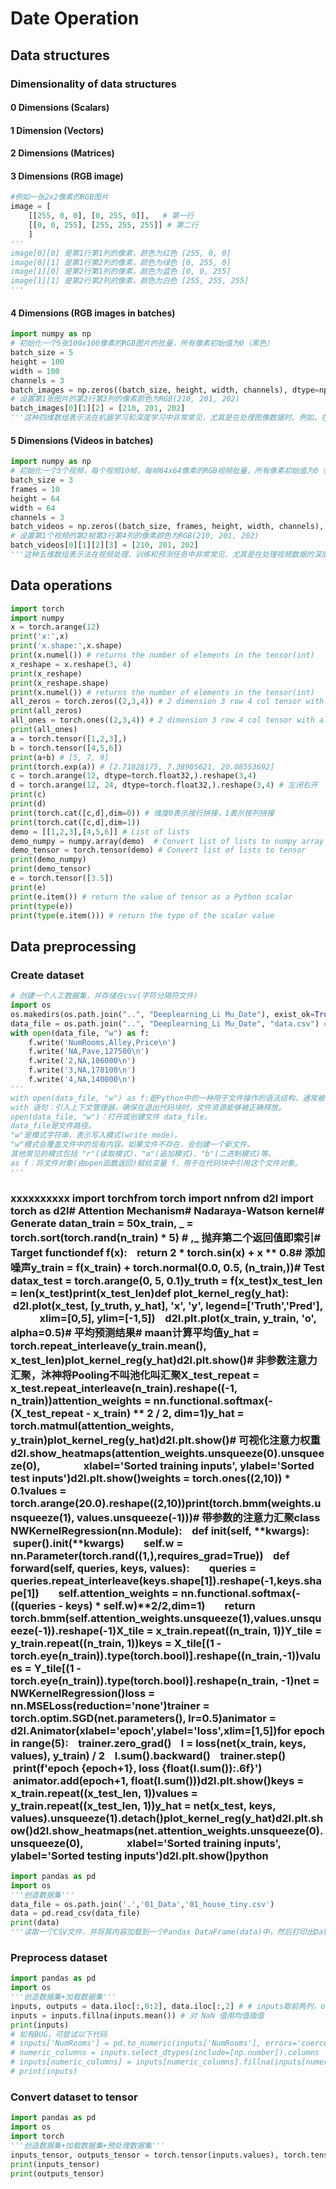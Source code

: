 # Date Operation

## Data structures

### Dimensionality of data structures 

#### 0 Dimensions (Scalars)

#### 1 Dimension (Vectors)

#### 2 Dimensions (Matrices)

#### 3 Dimensions (RGB image)

```python
#例如一张2x2像素的RGB图片
image = [
    [[255, 0, 0], [0, 255, 0]],   # 第一行
    [[0, 0, 255], [255, 255, 255]] # 第二行
    ]
'''
image[0][0] 是第1行第1列的像素，颜色为红色 [255, 0, 0]
image[0][1] 是第1行第2列的像素，颜色为绿色 [0, 255, 0]
image[1][0] 是第2行第1列的像素，颜色为蓝色 [0, 0, 255]
image[1][1] 是第2行第2列的像素，颜色为白色 [255, 255, 255]
'''
```

#### 4 Dimensions (RGB images in batches)

```python
import numpy as np
# 初始化一个5张100x100像素的RGB图片的批量，所有像素初始值为0（黑色）
batch_size = 5
height = 100
width = 100
channels = 3
batch_images = np.zeros((batch_size, height, width, channels), dtype=np.uint8)
# 设置第1张图片的第2行第3列的像素颜色为RGB(210, 201, 202)
batch_images[0][1][2] = [210, 201, 202]
'''这种四维数组表示法在机器学习和深度学习中非常常见，尤其是在处理图像数据时。例如，在使用卷积神经网络（CNN）训练时，图像数据通常会以这样的四维数组批量传递给模型。'''
```

#### 5 Dimensions (Videos in batches)

```python
import numpy as np
# 初始化一个3个视频，每个视频10帧，每帧64x64像素的RGB视频批量，所有像素初始值为0（黑色）
batch_size = 3
frames = 10
height = 64
width = 64
channels = 3
batch_videos = np.zeros((batch_size, frames, height, width, channels), dtype=np.uint8)
# 设置第1个视频的第2帧第3行第4列的像素颜色为RGB(210, 201, 202)
batch_videos[0][1][2][3] = [210, 201, 202]
'''这种五维数组表示法在视频处理、训练和预测任务中非常常见，尤其是在处理视频数据的深度学习模型中。视频的批量处理可以提高训练和推理的效率，尤其是在处理大规模视频数据集时。'''

```

## Data operations

```python
import torch
import numpy
x = torch.arange(12)
print('x:',x)
print('x.shape:',x.shape)
print(x.numel()) # returns the number of elements in the tensor(int)
x_reshape = x.reshape(3, 4)
print(x_reshape)
print(x_reshape.shape)
print(x.numel()) # returns the number of elements in the tensor(int)
all_zeros = torch.zeros((2,3,4)) # 2 dimension 3 row 4 col tensor with all zeros
print(all_zeros)
all_ones = torch.ones((2,3,4)) # 2 dimension 3 row 4 col tensor with all ones
print(all_ones)
a = torch.tensor([1,2,3],)
b = torch.tensor([4,5,6])
print(a+b) # [5, 7, 9]
print(torch.exp(a)) # [2.71828175, 7.38905621, 20.08553692]
c = torch.arange(12, dtype=torch.float32,).reshape(3,4)
d = torch.arange(12, 24, dtype=torch.float32,).reshape(3,4) # 左闭右开
print(c) 
print(d)
print(torch.cat([c,d],dim=0)) # 维度0表示按行拼接，1表示按列拼接
print(torch.cat([c,d],dim=1)) 
demo = [[1,2,3],[4,5,6]] # List of lists
demo_numpy = numpy.array(demo)  # Convert list of lists to numpy array
demo_tensor = torch.tensor(demo) # Convert list of lists to tensor
print(demo_numpy)
print(demo_tensor)
e = torch.tensor([3.5])
print(e)
print(e.item()) # return the value of tensor as a Python scalar
print(type(e))
print(type(e.item())) # return the type of the scalar value
```

## Data preprocessing

### Create dataset

```python
# 创建一个人工数据集，并存储在csv(字符分隔符文件)
import os
os.makedirs(os.path.join("..", "Deeplearning_Li Mu_Date"), exist_ok=True) # 创建文件夹
data_file = os.path.join("..", "Deeplearning_Li Mu_Date", "data.csv") # 文件路径
with open(data_file, "w") as f:
    f.write('NumRooms,Alley,Price\n')
    f.write('NA,Pave,127500\n')
    f.write('2,NA,106000\n')
    f.write('3,NA,178100\n')
    f.write('4,NA,140000\n')
'''
with open(data_file, "w") as f:是Python中的一种用于文件操作的语法结构，通常被称为上下文管理器(Context Manager)。
with 语句：引入上下文管理器，确保在退出代码块时，文件资源能够被正确释放。
open(data_file, "w")：打开或创建文件 data_file。
data_file是文件路径。
"w"是模式字符串，表示写入模式(write mode)。
"w"模式会覆盖文件中的现有内容。如果文件不存在，会创建一个新文件。
其他常见的模式包括 "r"(读取模式)、"a"(追加模式)、"b"(二进制模式)等。
as f：将文件对象(由open函数返回)赋给变量 f，用于在代码块中引用这个文件对象。
'''
```

### xxxxxxxxxx import torchfrom torch import nnfrom d2l import torch as d2l​# Attention Mechanism# Nadaraya-Watson kernel​# Generate datan_train = 50x_train, _ = torch.sort(torch.rand(n_train) * 5) # ,_ 抛弃第二个返回值即索引​# Target functiondef f(x):    return 2 * torch.sin(x) + x ** 0.8​# 添加噪声y_train = f(x_train) + torch.normal(0.0, 0.5, (n_train,))​# Test datax_test = torch.arange(0, 5, 0.1)y_truth = f(x_test)x_test_len = len(x_test)print(x_test_len)​def plot_kernel_reg(y_hat):    d2l.plot(x_test, [y_truth, y_hat], 'x', 'y', legend=['Truth','Pred'],             xlim=[0,5], ylim=[-1,5])    d2l.plt.plot(x_train, y_train, 'o', alpha=0.5)​# 平均预测结果# maan计算平均值y_hat = torch.repeat_interleave(y_train.mean(), x_test_len)plot_kernel_reg(y_hat)d2l.plt.show()​# 非参数注意力汇聚，沐神将Pooling不叫池化叫汇聚X_test_repeat = x_test.repeat_interleave(n_train).reshape((-1, n_train))attention_weights = nn.functional.softmax(-(X_test_repeat - x_train) ** 2 / 2, dim=1)y_hat = torch.matmul(attention_weights, y_train)plot_kernel_reg(y_hat)d2l.plt.show()​# 可视化注意力权重d2l.show_heatmaps(attention_weights.unsqueeze(0).unsqueeze(0),                  xlabel='Sorted training inputs', ylabel='Sorted test inputs')d2l.plt.show()​​weights = torch.ones((2,10)) * 0.1values = torch.arange(20.0).reshape((2,10))print(torch.bmm(weights.unsqueeze(1), values.unsqueeze(-1)))​# 带参数的注意力汇聚class NWKernelRegression(nn.Module):    def __init__(self, **kwargs):        super().__init__(**kwargs)        self.w = nn.Parameter(torch.rand((1,),requires_grad=True))​    def forward(self, queries, keys, values):        queries = queries.repeat_interleave(keys.shape[1]).reshape(-1,keys.shape[1])        self.attention_weights = nn.functional.softmax(-((queries - keys) * self.w)**2/2,dim=1)        return torch.bmm(self.attention_weights.unsqueeze(1),values.unsqueeze(-1)).reshape(-1)X_tile = x_train.repeat((n_train, 1))Y_tile = y_train.repeat((n_train, 1))keys = X_tile[(1 - torch.eye(n_train)).type(torch.bool)].reshape((n_train,-1))values = Y_tile[(1 - torch.eye(n_train)).type(torch.bool)].reshape(n_train, -1)​net = NWKernelRegression()loss = nn.MSELoss(reduction='none')trainer = torch.optim.SGD(net.parameters(), lr=0.5)animator = d2l.Animator(xlabel='epoch',ylabel='loss',xlim=[1,5])​for epoch in range(5):    trainer.zero_grad()    l = loss(net(x_train, keys, values), y_train) / 2    l.sum().backward()    trainer.step()    print(f'epoch {epoch+1}, loss {float(l.sum()):.6f}')    animator.add(epoch+1, float(l.sum()))d2l.plt.show()​keys = x_train.repeat((x_test_len, 1))values = y_train.repeat((x_test_len, 1))y_hat = net(x_test, keys, values).unsqueeze(1).detach()plot_kernel_reg(y_hat)d2l.plt.show()d2l.show_heatmaps(net.attention_weights.unsqueeze(0).unsqueeze(0),                  xlabel='Sorted training inputs', ylabel='Sorted testing inputs')d2l.plt.show()python

```python
import pandas as pd
import os
'''创造数据集'''
data_file = os.path.join('.','01_Data','01_house_tiny.csv')
data = pd.read_csv(data_file)
print(data)
'''读取一个CSV文件，并将其内容加载到一个Pandas DataFrame(data)中，然后打印出DataFrame的内容。'''
```

### Preprocess dataset

```python
import pandas as pd
import os
'''创造数据集+加载数据集'''
inputs, outputs = data.iloc[:,0:2], data.iloc[:,2] # # inputs取前两列，outputs取第三列
inputs = inputs.fillna(inputs.mean()) # 对 NaN 值用均值插值
print(inputs)
# 如有BUG，可尝试以下代码
# inputs['NumRooms'] = pd.to_numeric(inputs['NumRooms'], errors='coerce')
# numeric_columns = inputs.select_dtypes(include=[np.number]).columns
# inputs[numeric_columns] = inputs[numeric_columns].fillna(inputs[numeric_columns].mean())
# print(inputs)
```
### Convert dataset to tensor
```python
import pandas as pd
import os
import torch
'''创造数据集+加载数据集+预处理数据集'''
inputs_tensor, outputs_tensor = torch.tensor(inputs.values), torch.tensor(outputs.values)
print(inputs_tensor)
print(outputs_tensor)
```
